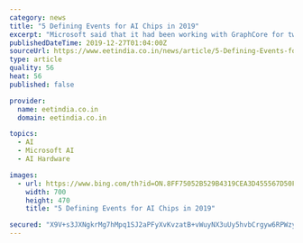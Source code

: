 ```yaml
---
category: news
title: "5 Defining Events for AI Chips in 2019"
excerpt: "Microsoft said that it had been working with GraphCore for two years to develop systems around Graphcore’s IPU chip, which it now offers to customers as part of Azure. Microsoft is offering customers the chance to run advanced AI workloads on GraphCore’s IPU (Image: GraphCore) Microsoft noted that Azure’s GraphCore hardware is reserved ..."
publishedDateTime: 2019-12-27T01:04:00Z
sourceUrl: https://www.eetindia.co.in/news/article/5-Defining-Events-for-AI-Chips-in-2019
type: article
quality: 56
heat: 56
published: false

provider:
  name: eetindia.co.in
  domain: eetindia.co.in

topics:
  - AI
  - Microsoft AI
  - AI Hardware

images:
  - url: https://www.bing.com/th?id=ON.8FF75052B529B4319CEA3D455567D50F
    width: 700
    height: 470
    title: "5 Defining Events for AI Chips in 2019"

secured: "X9V+s3JXNgkrMg7hMpq1SJ2aPFyXvKvzatB+vWuyNX3uUy5hvbCrgyw6RPWzyM5qqqoRfAS6Hpru8ygLUKgxmoz2oRsCiagrnUMyRwZuDL+GDvwOssxOLcAo6fW5Xcs7Sz4jKJXO1pnr7fEgQR5fS7WMx2ScXcCSg0xQPqN/ilbzkInjkOusPYb5ZO6QiZSjr/5O/YkDmX10jhaX9yhDR4Svwp8ri/4wPO2c6FBF9ZKY23SyGv3CA5+pO6SnoMegvlKOZ190zXn60/Ll4s4Vmw==;kmli88qhqLgkkIUrxnZYng=="
---
```



